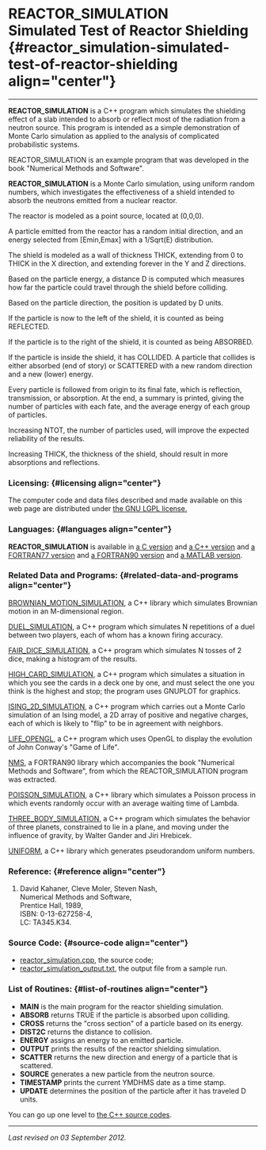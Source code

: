 REACTOR\_SIMULATION\
Simulated Test of Reactor Shielding {#reactor_simulation-simulated-test-of-reactor-shielding align="center"}
===================================

------------------------------------------------------------------------

**REACTOR\_SIMULATION** is a C++ program which simulates the shielding
effect of a slab intended to absorb or reflect most of the radiation
from a neutron source. This program is intended as a simple
demonstration of Monte Carlo simulation as applied to the analysis of
complicated probabilistic systems.

REACTOR\_SIMULATION is an example program that was developed in the book
"Numerical Methods and Software".

**REACTOR\_SIMULATION** is a Monte Carlo simulation, using uniform
random numbers, which investigates the effectiveness of a shield
intended to absorb the neutrons emitted from a nuclear reactor.

The reactor is modeled as a point source, located at (0,0,0).

A particle emitted from the reactor has a random initial direction, and
an energy selected from \[Emin,Emax\] with a 1/Sqrt(E) distribution.

The shield is modeled as a wall of thickness THICK, extending from 0 to
THICK in the X direction, and extending forever in the Y and Z
directions.

Based on the particle energy, a distance D is computed which measures
how far the particle could travel through the shield before colliding.

Based on the particle direction, the position is updated by D units.

If the particle is now to the left of the shield, it is counted as being
REFLECTED.

If the particle is to the right of the shield, it is counted as being
ABSORBED.

If the particle is inside the shield, it has COLLIDED. A particle that
collides is either absorbed (end of story) or SCATTERED with a new
random direction and a new (lower) energy.

Every particle is followed from origin to its final fate, which is
reflection, transmission, or absorption. At the end, a summary is
printed, giving the number of particles with each fate, and the average
energy of each group of particles.

Increasing NTOT, the number of particles used, will improve the expected
reliability of the results.

Increasing THICK, the thickness of the shield, should result in more
absorptions and reflections.

### Licensing: {#licensing align="center"}

The computer code and data files described and made available on this
web page are distributed under [the GNU LGPL
license.](../../txt/gnu_lgpl.txt)

### Languages: {#languages align="center"}

**REACTOR\_SIMULATION** is available in [a C
version](../../c_src/reactor_simulation/reactor_simulation.html) and [a
C++ version](../../cpp_src/reactor_simulation/reactor_simulation.html)
and [a FORTRAN77
version](../../f77_src/reactor_simulation/reactor_simulation.html) and
[a FORTRAN90
version](../../f_src/reactor_simulation/reactor_simulation.html) and [a
MATLAB version](../../m_src/reactor_simulation/reactor_simulation.html).

### Related Data and Programs: {#related-data-and-programs align="center"}

[BROWNIAN\_MOTION\_SIMULATION](../../cpp_src/brownian_motion_simulation/brownian_motion_simulation.html),
a C++ library which simulates Brownian motion in an M-dimensional
region.

[DUEL\_SIMULATION](../../cpp_src/duel_simulation/duel_simulation.html),
a C++ program which simulates N repetitions of a duel between two
players, each of whom has a known firing accuracy.

[FAIR\_DICE\_SIMULATION](../../cpp_src/fair_dice_simulation/fair_dice_simulation.html),
a C++ program which simulates N tosses of 2 dice, making a histogram of
the results.

[HIGH\_CARD\_SIMULATION](../../cpp_src/high_card_simulation/high_card_simulation.html),
a C++ program which simulates a situation in which you see the cards in
a deck one by one, and must select the one you think is the highest and
stop; the program uses GNUPLOT for graphics.

[ISING\_2D\_SIMULATION](../../cpp_src/ising_2d_simulation/ising_2d_simulation.html),
a C++ program which carries out a Monte Carlo simulation of an Ising
model, a 2D array of positive and negative charges, each of which is
likely to "flip" to be in agreement with neighbors.

[LIFE\_OPENGL](../../cpp_src/life_opengl/life_opengl.html), a C++
program which uses OpenGL to display the evolution of John Conway's
"Game of Life".

[NMS](../../f_src/nms/nms.html), a FORTRAN90 library which accompanies
the book "Numerical Methods and Software", from which the
REACTOR\_SIMULATION program was extracted.

[POISSON\_SIMULATION](../../cpp_src/poisson_simulation/poisson_simulation.html),
a C++ library which simulates a Poisson process in which events randomly
occur with an average waiting time of Lambda.

[THREE\_BODY\_SIMULATION](../../cpp_src/three_body_simulation/three_body_simulation.html),
a C++ program which simulates the behavior of three planets, constrained
to lie in a plane, and moving under the influence of gravity, by Walter
Gander and Jiri Hrebicek.

[UNIFORM](../../cpp_src/uniform/uniform.html), a C++ library which
generates pseudorandom uniform numbers.

### Reference: {#reference align="center"}

1.  David Kahaner, Cleve Moler, Steven Nash,\
    Numerical Methods and Software,\
    Prentice Hall, 1989,\
    ISBN: 0-13-627258-4,\
    LC: TA345.K34.

### Source Code: {#source-code align="center"}

-   [reactor\_simulation.cpp](reactor_simulation.cpp), the source code;
-   [reactor\_simulation\_output.txt](reactor_simulation_output.txt),
    the output file from a sample run.

### List of Routines: {#list-of-routines align="center"}

-   **MAIN** is the main program for the reactor shielding simulation.
-   **ABSORB** returns TRUE if the particle is absorbed upon colliding.
-   **CROSS** returns the "cross section" of a particle based on its
    energy.
-   **DIST2C** returns the distance to collision.
-   **ENERGY** assigns an energy to an emitted particle.
-   **OUTPUT** prints the results of the reactor shielding simulation.
-   **SCATTER** returns the new direction and energy of a particle that
    is scattered.
-   **SOURCE** generates a new particle from the neutron source.
-   **TIMESTAMP** prints the current YMDHMS date as a time stamp.
-   **UPDATE** determines the position of the particle after it has
    traveled D units.

You can go up one level to [the C++ source codes](../cpp_src.html).

------------------------------------------------------------------------

*Last revised on 03 September 2012.*
